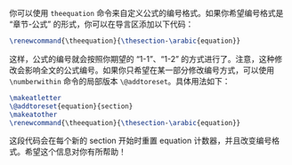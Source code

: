 你可以使用 `theequation` 命令来自定义公式的编号格式。如果你希望编号格式是 “章节-公式” 的形式，你可以在导言区添加以下代码：

```latex
\renewcommand{\theequation}{\thesection-\arabic{equation}}
```

这样，公式的编号就会按照你期望的 “1-1”、“1-2” 的方式进行了。注意，这种修改会影响全文的公式编号。如果你只希望在某一部分修改编号方式，可以使用 `\numberwithin` 命令的局部版本 `\@addtoreset`。具体用法如下：

```latex
\makeatletter
\@addtoreset{equation}{section}
\makeatother
\renewcommand{\theequation}{\thesection-\arabic{equation}}
```

这段代码会在每个新的 section 开始时重置 equation 计数器，并且改变编号格式。希望这个信息对你有所帮助！
